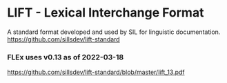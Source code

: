 # LIFT - Lexical Interchange Format
A standard format developed and used by SIL for linguistic documentation.
https://github.com/sillsdev/lift-standard

### FLEx uses v0.13 as of 2022-03-18
https://github.com/sillsdev/lift-standard/blob/master/lift_13.pdf
